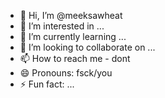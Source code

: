 - 👋 Hi, I’m @meeksawheat
- 👀 I’m interested in ...
- 🌱 I’m currently learning ...
- 💞️ I’m looking to collaborate on ...
- 📫 How to reach me - dont
- 😄 Pronouns: fsck/you
- ⚡ Fun fact: ...

<!---
meeksawheat/meeksawheat is a ✨ special ✨ repository because its `README.md` (this file) appears on your GitHub profile.
You can click the Preview link to take a look at your changes.
--->
